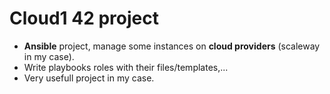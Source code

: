# Cloud1 42 project

* **Ansible** project, manage some instances on **cloud providers** (scaleway in my case).
* Write playbooks roles with their files/templates,...
* Very usefull project in my case.
